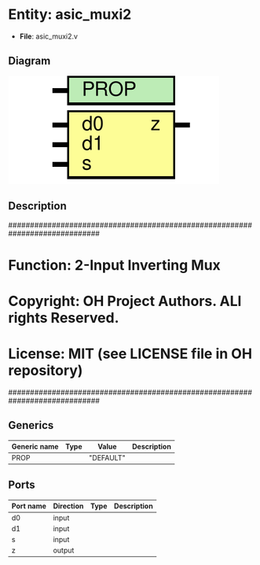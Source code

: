 # Entity: asic_muxi2

- **File**: asic_muxi2.v
## Diagram

![Diagram](asic_muxi2.svg "Diagram")
## Description

#############################################################################
# Function: 2-Input Inverting Mux                                           #
#                                                                           #
# Copyright: OH Project Authors. ALl rights Reserved.                       #
# License:  MIT (see LICENSE file in OH repository)                         #
#############################################################################

## Generics

| Generic name | Type | Value     | Description |
| ------------ | ---- | --------- | ----------- |
| PROP         |      | "DEFAULT" |             |
## Ports

| Port name | Direction | Type | Description |
| --------- | --------- | ---- | ----------- |
| d0        | input     |      |             |
| d1        | input     |      |             |
| s         | input     |      |             |
| z         | output    |      |             |
